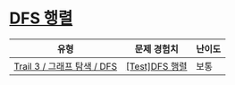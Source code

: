 # [DFS 행렬](https://https://en.codetree.ai/trails/complete/curated-cards/test-dfs-using-adjust-array)

|유형|문제 경험치|난이도|
|---|---|---|
|[Trail 3 / 그래프 탐색 / DFS](https://https://en.codetree.ai/trail-info/novice-high/)|[[Test]DFS 행렬](https://https://en.codetree.ai/trails/complete/curated-cards/test-dfs-using-adjust-array/)|보통|

